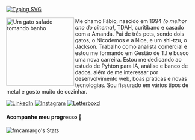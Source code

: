 
[![Typing SVG](https://readme-typing-svg.demolab.com?font=Fira+Code&weight=600&duration=2000&pause=1000&color=1A9908&center=true&vCenter=true&random=true&width=480&height=60&lines=%E6%82%A8%E5%A5%BD+(n%C3%ADn+h%C7%8Eo);hello;ol%C3%A1;hola;%EC%95%88%EB%85%95%ED%95%98%EC%84%B8%EC%9A%94+(anyeonghaseyo);bonjour;salve;%E0%A4%A8%E0%A4%AE%E0%A4%B8%E0%A5%8D%E0%A4%A4%E0%A5%87+(namaste);%CE%A7%CE%B1%CE%AF%CF%81%CE%B5%CF%84%CE%B5+(herete);%E3%81%93%E3%82%93%E3%81%AB%E3%81%A1%E3%81%AF+(konnichiwa);%D0%97%D0%B4%D1%80%D0%B0%D0%B2%D1%81%D1%82%D0%B2%D1%83%D0%B9%D1%82%D0%B5+(zdravstvuyte);%D9%85%D8%B1%D8%AD%D8%A8%D8%A7%D9%8B+(marhabaan);goeie+dag;kamusta;guten+tag;%E0%B8%AA%E0%B8%A7%E0%B8%B1%E0%B8%AA%E0%B8%94%E0%B8%B5+(sawatdee);o%2F)](https://git.io/typing-svg)

<img align="left" alt="Um gato safado tomando banho" height="180" src="https://cdni.iconscout.com/illustration/premium/thumb/cat-sitting-at-desk-illustration-download-in-svg-png-gif-file-formats--on-laptop-developer-licking-paw-miscellaneous-pack-people-illustrations-4395247.png">

<p align="left">Me chamo Fábio, nascido em 1994 <i>(o melhor ano do cinema)</i>, TDAH, curitibano e casado com a Amanda. Pai de três pets, sendo dois gatos, o Nicodemos e a Nice, e um shi-tzu, o Jackson. Trabalho como analista comercial e estou me formando em Gestão de T.I e busco uma nova carreira. Estou me dedicando ao estudo de Pyhton para IA, análise e banco de dados, além de me interessar por desenvolvimento web, boas práticas e novas tecnologias. Sou fissurado em vários tipos de metal e gosto muito de cozinhar.</p>
  
[![LinkedIn](https://img.shields.io/badge/LinkedIn-0A66C2.svg?style=for-the-badge&logo=LinkedIn&logoColor=white)](https://www.linkedin.com/in/fabiomcamargo/)
[![Instagram](https://img.shields.io/badge/Instagram-E4405F.svg?style=for-the-badge&logo=Instagram&logoColor=white)](https://www.instagram.com/moises_zera/)
[![Letterboxd](https://img.shields.io/badge/Letterboxd-202830.svg?style=for-the-badge&logo=Letterboxd&logoColor=white)](https://letterboxd.com/fmoises/)

#### Acompanhe meu progresso 🌱
![fmcamargo's Stats](https://github-readme-stats.vercel.app/api?username=fmcamargo&theme=dark&show_icons=true&hide_border=true&count_private=true)
